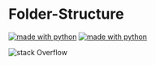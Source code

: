 # Folder-Structure

[![made with python](https://forthebadge.com/images/badges/made-with-python.svg)](https://pypi.python.org/pypi/pytonik)
[![made with python](https://forthebadge.com/images/badges/uses-html.svg)](https://pypi.python.org/pypi/pytonik)




![stack Overflow](http://www.betacodings.com/folder_structure.png)


